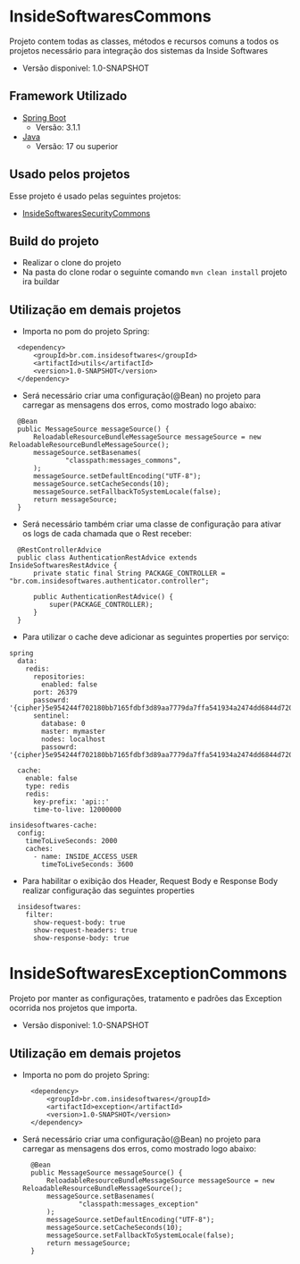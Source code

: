 
# InsideSoftwaresCommons


Projeto contem todas as classes, métodos e recursos comuns a todos os projetos necessário para integração dos sistemas da Inside Softwares
* Versão disponivel: 1.0-SNAPSHOT

## Framework Utilizado

* [Spring Boot]('https://spring.io/projects/spring-boot')
  * Versão: 3.1.1
* [Java]('https://www.java.com/pt-BR/')
  * Versão: 17 ou superior

## Usado pelos projetos

Esse projeto é usado pelas seguintes projetos:

- [InsideSoftwaresSecurityCommons]('https://github.com/InsideSoftwares/InsideSoftwaresSecurityCommons')

## Build do projeto

  * Realizar o clone do projeto
  * Na pasta do clone rodar o seguinte comando ``` mvn clean install ``` projeto ira buildar

## Utilização em demais projetos

  * Importa no pom do projeto Spring: 
  ```
    <dependency>
        <groupId>br.com.insidesoftwares</groupId>
        <artifactId>utils</artifactId>
        <version>1.0-SNAPSHOT</version>
    </dependency>
  ```

  * Será necessário criar uma configuração(@Bean) no projeto para carregar as mensagens dos erros, como mostrado logo abaixo:
  ```
    @Bean
    public MessageSource messageSource() {
        ReloadableResourceBundleMessageSource messageSource = new ReloadableResourceBundleMessageSource();
        messageSource.setBasenames(
                "classpath:messages_commons",
        );
        messageSource.setDefaultEncoding("UTF-8");
        messageSource.setCacheSeconds(10);
        messageSource.setFallbackToSystemLocale(false);
        return messageSource;
    }
  ```
  * Será necessário também criar uma classe de configuração para ativar os logs de cada chamada que o Rest receber:
  ```
    @RestControllerAdvice
    public class AuthenticationRestAdvice extends InsideSoftwaresRestAdvice {
        private static final String PACKAGE_CONTROLLER = "br.com.insidesoftwares.authenticator.controller";

        public AuthenticationRestAdvice() {
            super(PACKAGE_CONTROLLER);
        }
    }
  ```
  * Para utilizar o cache deve adicionar as seguintes properties por serviço:
  ```
  spring
    data:
      redis:
        repositories:
          enabled: false
        port: 26379
        passowrd: '{cipher}5e954244f702180bb7165fdbf3d89aa7779da7ffa541934a2474dd6844d72065'
        sentinel:
          database: 0
          master: mymaster
          nodes: localhost
          passowrd: '{cipher}5e954244f702180bb7165fdbf3d89aa7779da7ffa541934a2474dd6844d72065'
  
    cache:
      enable: false
      type: redis
      redis:
        key-prefix: 'api::'
        time-to-live: 12000000
  
  insidesoftwares-cache:  
    config:
      timeToLiveSeconds: 2000
      caches:
        - name: INSIDE_ACCESS_USER
          timeToLiveSeconds: 3600
  ```
  * Para habilitar o exibição dos Header, Request Body e Response Body realizar configuração das seguintes properties
  ```
    insidesoftwares:
      filter:
        show-request-body: true
        show-request-headers: true
        show-response-body: true
  ```

# InsideSoftwaresExceptionCommons

Projeto por manter as configurações, tratamento e padrões das Exception ocorrida nos projetos que importa.
* Versão disponivel: 1.0-SNAPSHOT

## Utilização em demais projetos

* Importa no pom do projeto Spring:
  ```
    <dependency>
        <groupId>br.com.insidesoftwares</groupId>
        <artifactId>exception</artifactId>
        <version>1.0-SNAPSHOT</version>
    </dependency>
  ```

* Será necessário criar uma configuração(@Bean) no projeto para carregar as mensagens dos erros, como mostrado logo abaixo:
  ```
    @Bean
    public MessageSource messageSource() {
        ReloadableResourceBundleMessageSource messageSource = new ReloadableResourceBundleMessageSource();
        messageSource.setBasenames(
                "classpath:messages_exception"
        );
        messageSource.setDefaultEncoding("UTF-8");
        messageSource.setCacheSeconds(10);
        messageSource.setFallbackToSystemLocale(false);
        return messageSource;
    }
  ```